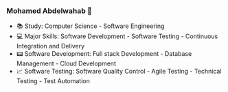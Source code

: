 ### Mohamed Abdelwahab 👋

- 📚 Study: Computer Science - Software Engineering
- 💻 Major Skills: Software Development - Software Testing - Continuous Integration and Delivery
- 📟 Software Development: Full stack Development - Database Management - Cloud Development
- 📈 Software Testing: Software Quality Control - Agile Testing - Technical Testing - Test Automation

<!--
**mwahab25/mwahab25** is a ✨ _special_ ✨ repository because its `README.md` (this file) appears on your GitHub profile.

Here are some ideas to get you started:

- 🔭 Study: Computer Science - Software Engineering
- 🌱 Major Skills: Software Development - Software Testing - Continuous Integration and Delivery
- 👯 Software Development Skills: Full stack Development - Database Management - Cloud Development
- 🤔 Software Testing Skills: Software Quality Control - Agile Testing - Technical Testing - Test Automation
- 💬 Ask me about ...
- 📫 How to reach me: ...
- 😄 Pronouns: ...
- ⚡ Fun fact: ...

#### Study:
![Computer Science](https://img.shields.io/badge/%20-Computer%20Science-9cf)
![Software Engineering](https://img.shields.io/badge/%20-Software%20Engineering-9cf)

#### Major Skills:
![Software Development](https://img.shields.io/badge/%20-Software%20Development-green)
![Software Testing](https://img.shields.io/badge/%20-Software%20Testing-green)
![Continuous Integration and Delivery](https://img.shields.io/badge/%20-Continuous%20Integration%20and%20Delivery-green)

#### Software Development:
![Full stack Development](https://img.shields.io/badge/%20-Full%20stack%20Development-gold)
![Database Management](https://img.shields.io/badge/%20-Database%20Management-gold)
![Cloud Development](https://img.shields.io/badge/%20-Cloud%20Development-gold)

#### Software Testing:
![Software Quality Control](https://img.shields.io/badge/%20-Software%20Quality%20Control-steelblue)
![Agile Testing](https://img.shields.io/badge/%20-Agile%20Testing-steelblue)
![Technical Testing](https://img.shields.io/badge/%20-Technical%20Testing-steelblue)
![Test Automation](https://img.shields.io/badge/%20-Test%20Automation-steelblue)

#### Continuous Integration and Delivery:
![Continuous Integration](https://img.shields.io/badge/%20-Continuous%20Integration-lightblue)
![Continuous Delivery and Deployment](https://img.shields.io/badge/%20-Continuous%20Delivery%20and%20Deployment-lightblue)
![Continuous Testing](https://img.shields.io/badge/%20-Continuous%20Testing-lightblue)
-->

